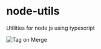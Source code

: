 # node-utils
Utilities for node js using typescript

![Tag on Merge](https://github.com/madeindreams/node-utils/actions/workflows/tag-on-merge.yaml/badge.svg)
